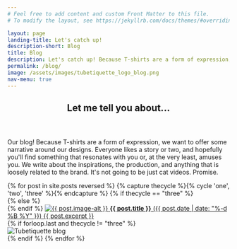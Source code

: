 ```yaml
---
# Feel free to add content and custom Front Matter to this file.
# To modify the layout, see https://jekyllrb.com/docs/themes/#overriding-theme-defaults

layout: page
landing-title: Let's catch up!
description-short: Blog
title: Blog
description: Let's catch up! Because T-shirts are a form of expression, we want to offer some narrative around our designs on our blog.
permalink: /blog/
image: /assets/images/tubetiquette_logo_blog.png
nav-menu: true
---
```

<!-- Main -->
<div id="main" class="alt">

<section id="one">
	<div class="inner">
		<header class="major">
			<h1>Let me tell you about...</h1>
		</header>

<p>Our blog! Because T-shirts are a form of expression, we want to offer some narrative around our designs. Everyone likes a story or two, and hopefully you'll find something that resonates with you or, at the very least, amuses you. We write about the inspirations, the production, and anything that is loosely related to the brand. It's not going to be just cat videos. Promise. 
</p>

<div class="box alt">	<div class="row 50% uniform">
  {% for post in site.posts reversed %}
  {% capture thecycle %}{% cycle 'one', 'two', 'three' %}{% endcapture %}
  {% if thecycle == "three" %}
    <div class="4u$">
  {% else %}
    <div class="4u">  
  {% endif %}
    <a href="{{ post.url }}">
    <span class="image fit grid">
        <img src="{{ post.image }}" alt="{{ post.image-alt }}"/></span>
                    <b>{{ post.title }}</b> ({{ post.date  | date: "%-d %B %Y" }})
                    {{ post.excerpt }}</a>
    </div>
  {% if forloop.last and thecycle != "three" %}
  <div class="4u"> <span class="image fit grid"><img src="{{page.image}}" alt="Tubetiquette blog"></span></div>
  {% endif %}
  {% endfor %}
</div></div>
</div></section></div>
